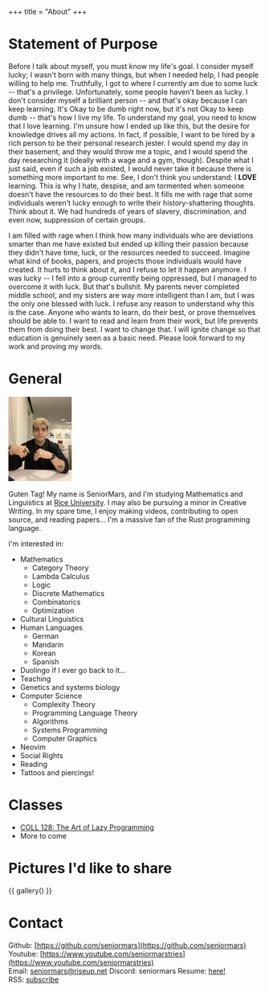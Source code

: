 +++
title = "About"
+++

# Statement of Purpose
Before I talk about myself, you must know my life's goal. I consider myself lucky; I wasn't born with many things, but when I needed help, I had people willing to help me. Truthfully, I got to where I currently am due to some luck -- that's a privilege. Unfortunately, some people haven't been as lucky. I don't consider myself a brilliant person -- and that's okay because I can keep learning. It's Okay to be dumb right now, but it's not Okay to keep dumb -- that's how I live my life. To understand my goal, you need to know that I love learning. I'm unsure how I ended up like this, but the desire for knowledge drives all my actions. In fact, if possible, I want to be hired by a rich person to be their personal research jester. I would spend my day in their basement, and they would throw me a topic, and I would spend the day researching it (ideally with a wage and a gym, though). Despite what I just said, even if such a job existed, I would never take it because there is something more important to me. See, I don't think you understand: I **LOVE** learning. This is why I hate, despise, and am tormented when someone doesn't have the resources to do their best. It fills me with rage that some individuals weren't lucky enough to write their history-shattering thoughts. Think about it. We had hundreds of years of slavery, discrimination, and even now, suppression of certain groups.

I am filled with rage when I think how many individuals who are deviations smarter than me have existed but ended up killing their passion because they didn't have time, luck, or the resources needed to succeed. Imagine what kind of books, papers, and projects those individuals would have created. It hurts to think about it, and I refuse to let it happen anymore. I was lucky -- I fell into a group currently being oppressed, but I managed to overcome it with luck. But that's bullshit. My parents never completed middle school, and my sisters are way more intelligent than I am, but I was the only one blessed with luck. I refuse any reason to understand why this is the case. Anyone who wants to learn, do their best, or prove themselves should be able to. I want to read and learn from their work, but life prevents them from doing their best. I want to change that. I will ignite change so that education is genuinely seen as a basic need. Please look forward to my work and proving my words.

# General
<img src="/images/me.jpg" style="max-width: 25%; max-height: 25%;"/>

Guten Tag! My name is SeniorMars, and I'm studying Mathematics and Linguistics at [Rice
University](https://www.rice.edu/). I may also be pursuing a minor in Creative Writing. In my spare
time, I enjoy making videos, contributing to open source, and reading papers… I'm a massive fan of
the Rust programming language. 

I'm interested in:
- Mathematics
    - Category Theory
    - Lambda Calculus
    - Logic
    - Discrete Mathematics
    - Combinatorics
    - Optimization
- Cultural Linguistics
- Human Languages
    - German
    - Mandarin
    - Korean
    - Spanish
- Duolingo if I ever go back to it…
- Teaching
- Genetics and systems biology
- Computer Science
    - Complexity Theory
    - Programming Language Theory
    - Algorithms
    - Systems Programming
    - Computer Graphics
- Neovim
- Social Rights
- Reading
- Tattoos and piercings!

# Classes
- [COLL 128: The Art of Lazy Programming](https://lazy.rice.edu/)
- More to come

# Pictures I'd like to share
{{ gallery() }}

# Contact
Github: [https://github.com/seniormars](https://github.com/seniormars)  
Youtube: [https://www.youtube.com/seniormarstries](https://www.youtube.com/seniormarstries)  
Email: seniormars@riseup.net
Discord: seniormars
Resume: [here!](/assets/old_resume.pdf)  
RSS: [subscribe](/rss.xml)
